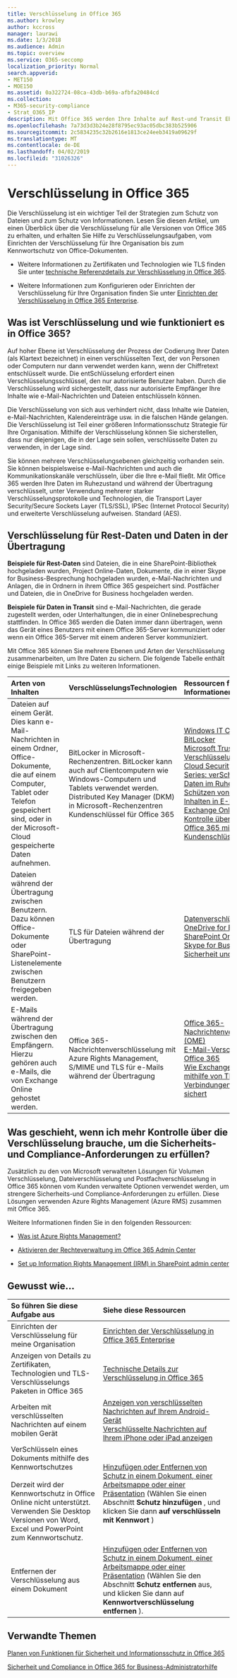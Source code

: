 ```yaml
---
title: Verschlüsselung in Office 365
ms.author: krowley
author: kccross
manager: laurawi
ms.date: 1/3/2018
ms.audience: Admin
ms.topic: overview
ms.service: O365-seccomp
localization_priority: Normal
search.appverid:
- MET150
- MOE150
ms.assetid: 0a322724-08ca-43db-b69a-afbfa20484cd
ms.collection:
- M365-security-compliance
- Strat_O365_IP
description: Mit Office 365 werden Ihre Inhalte auf Rest-und Transit Ebene verschlüsselt, wobei die stärkste Verschlüsselung, Protokolle und Technologien zur Verfügung stehen. VerSchaffen Sie sich einen Überblick über die Verschlüsselung in Office 365.
ms.openlocfilehash: 7a73d3d3b24e28f8795ec93ac05dbc383b525906
ms.sourcegitcommit: 2c5834235c32b2616e1813ce24eeb3419a09629f
ms.translationtype: MT
ms.contentlocale: de-DE
ms.lasthandoff: 04/02/2019
ms.locfileid: "31026326"
---
```

# <a name="encryption-in-office-365"></a>Verschlüsselung in Office 365

Die Verschlüsselung ist ein wichtiger Teil der Strategien zum Schutz von Dateien und zum Schutz von Informationen. Lesen Sie diesen Artikel, um einen Überblick über die Verschlüsselung für alle Versionen von Office 365 zu erhalten, und erhalten Sie Hilfe zu Verschlüsselungsaufgaben, vom Einrichten der Verschlüsselung für Ihre Organisation bis zum Kennwortschutz von Office-Dokumenten.
  
- Weitere Informationen zu Zertifikaten und Technologien wie TLS finden Sie unter [technische Referenzdetails zur Verschlüsselung in Office 365](technical-reference-details-about-encryption.md).

- Weitere Informationen zum Konfigurieren oder Einrichten der Verschlüsselung für Ihre Organisation finden Sie unter [Einrichten der Verschlüsselung in Office 365 Enterprise](set-up-encryption.md).

## <a name="what-is-encryption-and-how-does-it-work-in-office-365"></a>Was ist Verschlüsselung und wie funktioniert es in Office 365?

Auf hoher Ebene ist Verschlüsselung der Prozess der Codierung Ihrer Daten (als Klartext bezeichnet) in einen verschlüsselten Text, der von Personen oder Computern nur dann verwendet werden kann, wenn der Chiffretext entschlüsselt wurde. Die entSchlüsselung erfordert einen Verschlüsselungsschlüssel, den nur autorisierte Benutzer haben. Durch die Verschlüsselung wird sichergestellt, dass nur autorisierte Empfänger Ihre Inhalte wie e-Mail-Nachrichten und Dateien entschlüsseln können.
  
Die Verschlüsselung von sich aus verhindert nicht, dass Inhalte wie Dateien, e-Mail-Nachrichten, Kalendereinträge usw. in die falschen Hände gelangen. Die Verschlüsselung ist Teil einer größeren Informationsschutz Strategie für Ihre Organisation. Mithilfe der Verschlüsselung können Sie sicherstellen, dass nur diejenigen, die in der Lage sein sollen, verschlüsselte Daten zu verwenden, in der Lage sind.
  
Sie können mehrere Verschlüsselungsebenen gleichzeitig vorhanden sein. Sie können beispielsweise e-Mail-Nachrichten und auch die Kommunikationskanäle verschlüsseln, über die Ihre e-Mail fließt. Mit Office 365 werden Ihre Daten im Ruhezustand und während der Übertragung verschlüsselt, unter Verwendung mehrerer starker Verschlüsselungsprotokolle und Technologien, die Transport Layer Security/Secure Sockets Layer (TLS/SSL), IPSec (Internet Protocol Security) und erweiterte Verschlüsselung aufweisen. Standard (AES).
  
## <a name="encryption-for-data-at-rest-and-data-in-transit"></a>Verschlüsselung für Rest-Daten und Daten in der Übertragung

 **Beispiele für Rest-Daten** sind Dateien, die in eine SharePoint-Bibliothek hochgeladen wurden, Project Online-Daten, Dokumente, die in einer Skype for Business-Besprechung hochgeladen wurden, e-Mail-Nachrichten und Anlagen, die in Ordnern in ihrem Office 365 gespeichert sind. Postfächer und Dateien, die in OneDrive for Business hochgeladen werden. 
  
 **Beispiele für Daten in Transit** sind e-Mail-Nachrichten, die gerade zugestellt werden, oder Unterhaltungen, die in einer Onlinebesprechung stattfinden. In Office 365 werden die Daten immer dann übertragen, wenn das Gerät eines Benutzers mit einem Office 365-Server kommuniziert oder wenn ein Office 365-Server mit einem anderen Server kommuniziert. 
  
Mit Office 365 können Sie mehrere Ebenen und Arten der Verschlüsselung zusammenarbeiten, um Ihre Daten zu sichern. Die folgende Tabelle enthält einige Beispiele mit Links zu weiteren Informationen.
  
|**Arten von Inhalten**|**VerschlüsselungsTechnologien**|**Ressourcen für weitere Informationen**|
|:-----|:-----|:-----|
|Dateien auf einem Gerät. Dies kann e-Mail-Nachrichten in einem Ordner, Office-Dokumente, die auf einem Computer, Tablet oder Telefon gespeichert sind, oder in der Microsoft-Cloud gespeicherte Daten aufnehmen.  <br/> |BitLocker in Microsoft-Rechenzentren. BitLocker kann auch auf Clientcomputern wie Windows-Computern und Tablets verwendet werden.  <br/> Distributed Key Manager (DKM) in Microsoft-Rechenzentren  <br/> Kundenschlüssel für Office 365  <br/> |[Windows IT Center: BitLocker](https://docs.microsoft.com/windows/device-security/bitlocker/bitlocker-overview) <br/> [Microsoft Trust Center: Verschlüsselung](https://www.microsoft.com/en-us/TrustCenter/Security/Encryption) <br/> [Cloud Security Controls Series: verSchlüsseln von Daten im Ruhezustand](https://blogs.microsoft.com/microsoftsecure/2015/09/10/cloud-security-controls-series-encrypting-data-at-rest) <br/> [Schützen von vertraulichen Inhalten in E-Mails mit Exchange Online](exchange-online-secures-email-secrets.md) <br/> [Kontrolle über Daten in Office 365 mithilfe von Kundenschlüsseln](controlling-your-data-using-customer-key.md) <br/> |
|Dateien während der Übertragung zwischen Benutzern. Dazu können Office-Dokumente oder SharePoint-Listenelemente zwischen Benutzern freigegeben werden.  <br/> |TLS für Dateien während der Übertragung  <br/> |[Datenverschlüsselung in OneDrive for Business und SharePoint Online](data-encryption-in-odb-and-spo.md) <br/> [Skype for Business Online: Sicherheit und Archivierung](https://technet.microsoft.com/library/skype-for-business-online-security-and-archiving.aspx) <br/> |
|E-Mails während der Übertragung zwischen den Empfängern. Hierzu gehören auch e-Mails, die von Exchange Online gehostet werden.  <br/> |Office 365-Nachrichtenverschlüsselung mit Azure Rights Management, S/MIME und TLS für e-Mails während der Übertragung  <br/> |[Office 365-Nachrichtenverschlüsselung (OME)](ome.md) <br/> [E-Mail-Verschlüsselung in Office 365](email-encryption.md) <br/> [Wie Exchange Online mithilfe von TLS E-Mail-Verbindungen in Office 365 sichert](exchange-online-uses-tls-to-secure-email-connections.md) <br/> |

## <a name="what-if-i-need-more-control-over-encryption-to-meet-security-and-compliance-requirements"></a>Was geschieht, wenn ich mehr Kontrolle über die Verschlüsselung brauche, um die Sicherheits-und Compliance-Anforderungen zu erfüllen?

Zusätzlich zu den von Microsoft verwalteten Lösungen für Volumen Verschlüsselung, Dateiverschlüsselung und Postfachverschlüsselung in Office 365 können vom Kunden verwaltete Optionen verwendet werden, um strengere Sicherheits-und Compliance-Anforderungen zu erfüllen. Diese Lösungen verwenden Azure Rights Management (Azure RMS) zusammen mit Office 365.
  
Weitere Informationen finden Sie in den folgenden Ressourcen:
  
- [Was ist Azure Rights Management?](https://docs.microsoft.com/information-protection/understand-explore/what-is-azure-rms)

- [Aktivieren der Rechteverwaltung im Office 365 Admin Center](https://support.office.com/article/5b6d3ac7-b1ac-428e-b03e-50e882f85a6e)

- [Set up Information Rights Management (IRM) in SharePoint admin center](set-up-irm-in-sp-admin-center.md)

## <a name="how-do-i"></a>Gewusst wie...

|**So führen Sie diese Aufgabe aus**|**Siehe diese Ressourcen**|
|:-----|:-----|
|Einrichten der Verschlüsselung für meine Organisation  <br/> |[Einrichten der Verschlüsselung in Office 365 Enterprise](set-up-encryption.md) <br/> |
|Anzeigen von Details zu Zertifikaten, Technologien und TLS-Verschlüsselungs Paketen in Office 365  <br/> |[Technische Details zur Verschlüsselung in Office 365](technical-reference-details-about-encryption.md) <br/> |
|Arbeiten mit verschlüsselten Nachrichten auf einem mobilen Gerät  <br/> |[Anzeigen von verschlüsselten Nachrichten auf Ihrem Android-Gerät](https://support.office.com/article/83d60f17-2305-407a-a762-7d518401fdeb) <br/> [Verschlüsselte Nachrichten auf Ihrem iPhone oder iPad anzeigen](https://support.office.com/article/4d631321-0d26-4bcc-a483-d294dd0b1caf) <br/> |
|VerSchlüsseln eines Dokuments mithilfe des Kennwortschutzes  <br/><br/>  Derzeit wird der Kennwortschutz in Office Online nicht unterstützt. Verwenden Sie Desktop Versionen von Word, Excel und PowerPoint zum Kennwortschutz.           |[Hinzufügen oder Entfernen von Schutz in einem Dokument, einer Arbeitsmappe oder einer Präsentation](https://support.office.com/article/05084cc3-300d-4c1a-8416-38d3e37d6826) (Wählen Sie einen Abschnitt **Schutz hinzufügen** , und klicken Sie dann **auf verschlüsseln mit Kennwort** )  <br/> |
|Entfernen der Verschlüsselung aus einem Dokument  <br/> |[Hinzufügen oder Entfernen von Schutz in einem Dokument, einer Arbeitsmappe oder einer Präsentation](https://support.office.com/article/05084cc3-300d-4c1a-8416-38d3e37d6826) (Wählen Sie den Abschnitt **Schutz entfernen** aus, und klicken Sie dann auf **Kennwortverschlüsselung entfernen** ).  <br/> |

## <a name="related-topics"></a>Verwandte Themen

[Planen von Funktionen für Sicherheit und Informationsschutz in Office 365](https://support.office.com/article/3d4ac4a1-3920-4ff9-918f-011f3ce60408)
  
[Sicherheit und Compliance in Office 365 for Business-Administratorhilfe](https://support.office.com/article/7fe448f7-49bd-4d3e-919d-0a6d1cf675bb)
  

